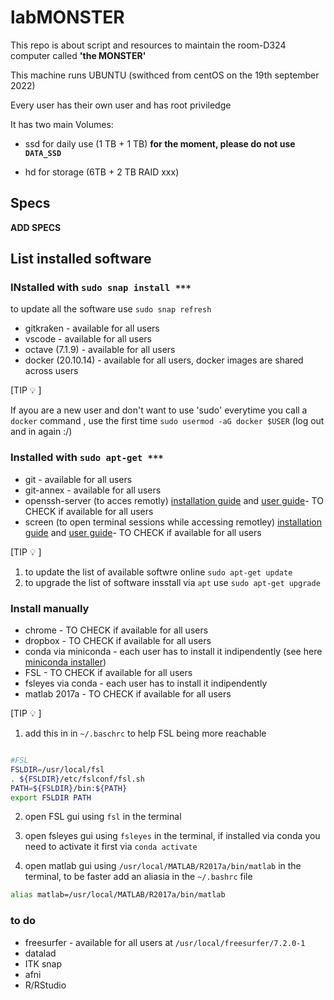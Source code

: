 # labMONSTER

This repo is about script and resources to maintain the room-D324 computer called **'the MONSTER'**

This machine runs UBUNTU (swithced from centOS on the 19th september 2022)

Every user has their own user and has root priviledge

It has two main Volumes:

- ssd for daily use (1 TB + 1 TB) **for the moment, please do not use `DATA_SSD`**

- hd for storage (6TB + 2 TB RAID xxx)

## Specs

**ADD SPECS**

## List installed software

### INstalled with `sudo snap install ***`

to update all the software use `sudo snap refresh`

- gitkraken - available for all users
- vscode - available for all users
- octave (7.1.9) - available for all users
- docker (20.10.14) - available for all users, docker images are shared across users

[TIP :bulb: ]

If ayou are a new user and don't want to use 'sudo' everytime you call a `docker` command , use the first time `sudo usermod -aG docker $USER` (log out and in again :/)

### Installed with `sudo apt-get ***`

- git - available for all users
- git-annex - available for all users
- openssh-server (to acces remotly) [installation guide](https://linuxize.com/post/how-to-enable-ssh-on-ubuntu-18-04/)  and [user guide](`SSH-access.md`)- TO CHECK if available for all users
- screen (to open terminal sessions while accessing remotley) [installation guide](https://linuxize.com/post/how-to-use-linux-screen/) and [user guide](`SSH-access.md`)- TO CHECK if available for all users

[TIP :bulb: ]

1. to update the list of available softwre online `sudo apt-get update`
2. to upgrade the list of software insstall via `apt` use `sudo apt-get upgrade`


### Install manually

- chrome - TO CHECK if available for all users
- dropbox - TO CHECK if available for all users
- conda via miniconda - each user has to install it indipendently (see here [miniconda installer](https://docs.conda.io/en/latest/miniconda.html))
- FSL - TO CHECK if available for all users
- fsleyes via conda - each user has to install it indipendently
- matlab 2017a - TO CHECK if available for all users

[TIP :bulb: ]

1. add this in in `~/.baschrc` to help FSL being more reachable

```bash

#FSL
FSLDIR=/usr/local/fsl
. ${FSLDIR}/etc/fslconf/fsl.sh
PATH=${FSLDIR}/bin:${PATH}
export FSLDIR PATH
```

2. open FSL gui using `fsl` in the terminal


3. open fsleyes gui using `fsleyes` in the terminal, if installed via conda you need to activate it first via `conda activate`

4. open matlab gui using `/usr/local/MATLAB/R2017a/bin/matlab` in the terminal, to be faster add an aliasia in the `~/.bashrc` file

```bash
alias matlab=/usr/local/MATLAB/R2017a/bin/matlab
```



### to do
* freesurfer - available for all users at `/usr/local/freesurfer/7.2.0-1`
* datalad
* ITK snap
* afni
* R/RStudio